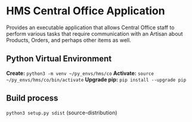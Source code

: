 # HMS Central Office Application

Provides an executable application that allows Central Office staff to 
perform various tasks that require communication with an Artisan about 
Products, Orders, and perhaps other items as well.

## Python Virtual Environment

**Create:** `python3 -m venv ~/py_envs/hms/co`
**Activate:** `source ~/py_envs/hms/co/bin/activate`
**Upgrade pip:** `pip install --upgrade pip`

## Build process

`python3 setup.py sdist` (source-distribution)
